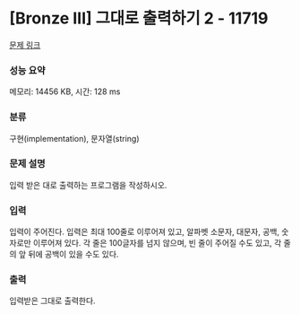 # [Bronze III] 그대로 출력하기 2 - 11719 

[문제 링크](https://www.acmicpc.net/problem/11719) 

### 성능 요약

메모리: 14456 KB, 시간: 128 ms

### 분류

구현(implementation), 문자열(string)

### 문제 설명

<p>입력 받은 대로 출력하는 프로그램을 작성하시오.</p>

### 입력 

 <p>입력이 주어진다. 입력은 최대 100줄로 이루어져 있고, 알파벳 소문자, 대문자, 공백, 숫자로만 이루어져 있다. 각 줄은 100글자를 넘지 않으며, 빈 줄이 주어질 수도 있고, 각 줄의 앞 뒤에 공백이 있을 수도 있다.</p>

### 출력 

 <p>입력받은 그대로 출력한다.</p>

